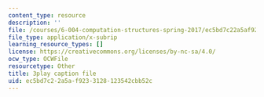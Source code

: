 ```yaml
---
content_type: resource
description: ''
file: /courses/6-004-computation-structures-spring-2017/ec5bd7c22a5af9233128123542cbb52c_Teo5DweypWU.srt
file_type: application/x-subrip
learning_resource_types: []
license: https://creativecommons.org/licenses/by-nc-sa/4.0/
ocw_type: OCWFile
resourcetype: Other
title: 3play caption file
uid: ec5bd7c2-2a5a-f923-3128-123542cbb52c
---
```

